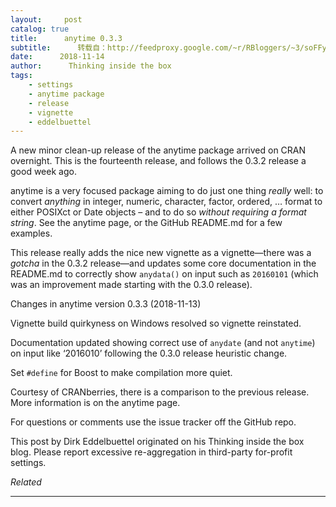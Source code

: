 ```yaml
---
layout:     post
catalog: true
title:      anytime 0.3.3
subtitle:      转载自：http://feedproxy.google.com/~r/RBloggers/~3/soFFytpmwvM/
date:      2018-11-14
author:      Thinking inside the box
tags:
    - settings
    - anytime package
    - release
    - vignette
    - eddelbuettel
---
```







A new minor clean-up release of the anytime package arrived on CRAN overnight. This is the fourteenth release, and follows the 0.3.2 release a good week ago.

anytime is a very focused package aiming to do just one thing *really* well: to convert *anything* in integer, numeric, character, factor, ordered, … format to either POSIXct or Date objects – and to do so *without requiring a format string*. See the anytime page, or the GitHub README.md for a few examples.

This release really adds the nice new vignette as a vignette—there was a *gotcha* in the 0.3.2 release—and updates some core documentation in the README.md to correctly show `anydata()` on input such as `20160101` (which was an improvement made starting with the 0.3.0 release).

> 
Changes in anytime version 0.3.3 (2018-11-13)


Vignette build quirkyness on Windows resolved so vignette reinstated.


Documentation updated showing correct use of `anydate` (and not `anytime`) on input like ‘2016010’ following the 0.3.0 release heuristic change.


Set `#define` for Boost to make compilation more quiet.




Courtesy of CRANberries, there is a comparison to the previous release. More information is on the anytime page.

For questions or comments use the issue tracker off the GitHub repo.


This post by Dirk Eddelbuettel originated on his Thinking inside the box blog. Please report excessive re-aggregation in third-party for-profit settings.




*Related*








---
